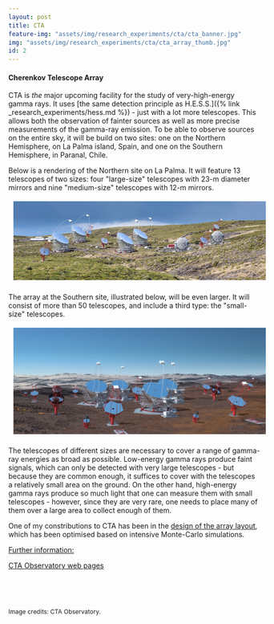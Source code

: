 ```yaml
---
layout: post
title: CTA
feature-img: "assets/img/research_experiments/cta/cta_banner.jpg"
img: "assets/img/research_experiments/cta/cta_array_thumb.jpg"
id: 2
---
```


#### Cherenkov Telescope Array

CTA is *the* major upcoming facility for the study of very-high-energy gamma rays.
It uses [the same detection principle as H.E.S.S.]({% link _research_experiments/hess.md %}) - just with a lot more telescopes.
This allows both the observation of fainter sources as well as more precise measurements of the gamma-ray emission.
To be able to observe sources on the entire sky, it will be build on two sites: one on the Northern Hemisphere, on La Palma island, Spain, and one on the Southern Hemisphere, in Paranal, Chile.

Below is a rendering of the Northern site on La Palma.
It will feature 13 telescopes of two sizes: four "large-size" telescopes with 23-m diameter mirrors and nine "medium-size" telescopes with 12-m mirrors.

<div><img src="/assets/img/research_experiments/cta/cta_north.jpg" alt="CTA North" width="1000" align="center" style="padding-top:1%;padding-left:2%;padding-right:2%;padding-bottom:2%"></div>

The array at the Southern site, illustrated below, will be even larger.
It will consist of more than 50 telescopes, and include a third type: the "small-size" telescopes.

<div><img src="/assets/img/research_experiments/cta/cta_south.jpg" alt="CTA South" width="1000" align="center" style="padding-top:1%;padding-left:2%;padding-right:2%;padding-bottom:2%"></div>

The telescopes of different sizes are necessary to cover a range of gamma-ray energies as broad as possible.
Low-energy gamma rays produce faint signals, which can only be detected with very large telescopes - but because they are common enough, it suffices to cover with the telescopes a relatively small area on the ground.
On the other hand, high-energy gamma rays produce so much light that one can measure them with small telescopes - however, since they are very rare, one needs to place many of them over a large area to collect enough of them.

One of my constributions to CTA has been in the <a href="https://ui.adsabs.harvard.edu/abs/2019APh...111...35A/abstract" target="_blank">design of the array layout</a>, which has been optimised based on intensive Monte-Carlo simulations.

<u>Further information:</u>

<a href="https://www.cta-observatory.org" target="_blank">CTA Observatory web pages</a>

<p style="font-size:9pt;margin-top:2cm;">Image credits: CTA Observatory.</p>
